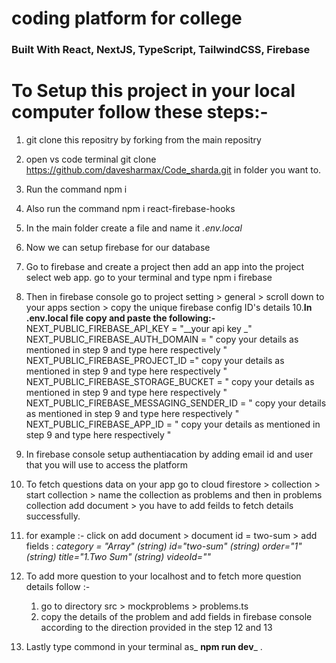# coding platform for college 

### Built With React, NextJS, TypeScript, TailwindCSS, Firebase


# To Setup this project in your local computer follow these steps:-

1. git clone this repositry by forking from the main repositry
2. open vs code terminal  git clone https://github.com/davesharmax/Code_sharda.git in folder you want to.
3. Run the command npm i
4. Also run the command npm i react-firebase-hooks
5. In the main folder create a file and name it _.env.local_
6. Now we can setup firebase for our database 
8. Go to firebase and create a project then add an app into the project select web app. go to your terminal and type npm i firebase
9. Then in firebase console go to project setting > general > scroll down to your apps section > copy the unique firebase config ID's details
10.**In .env.local file copy and paste the following:-**
NEXT_PUBLIC_FIREBASE_API_KEY = "__your api key _"
NEXT_PUBLIC_FIREBASE_AUTH_DOMAIN = " copy your details as mentioned in  step 9 and type here respectively "
NEXT_PUBLIC_FIREBASE_PROJECT_ID =" copy your details as mentioned in  step 9 and type here respectively "
NEXT_PUBLIC_FIREBASE_STORAGE_BUCKET = " copy your details as mentioned in  step 9 and type here respectively "
NEXT_PUBLIC_FIREBASE_MESSAGING_SENDER_ID = " copy your details as mentioned in  step 9 and type here respectively "
NEXT_PUBLIC_FIREBASE_APP_ID = " copy your details as mentioned in  step 9 and type here respectively "

11. In firebase console setup authentiacation by adding email id and user that you will use to access the platform
12. To fetch questions data on your app go to cloud firestore > collection > start collection > name the collection as problems and then in problems collection add document > you have to add feilds to fetch details successfully.
13. for example :-  click on add document > document id = two-sum >  add fields :
_category =   "Array"
     (string)
id="two-sum"
     (string)
order="1"
    (string)
title="1.Two Sum"
     (string)
videoId=""_

14. To add more question to your localhost and to fetch more question details follow :-
    1. go to directory src > mockproblems > problems.ts
    2. copy the details of the problem and add fields in firebase console according to the direction provided in the step 12 and 13
15. Lastly type commond in your terminal as_ **npm run dev**_ .








